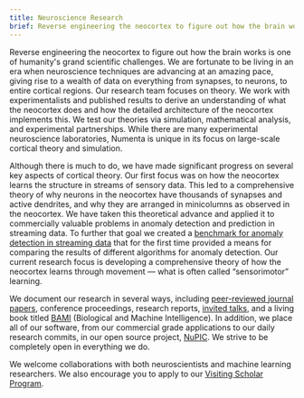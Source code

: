 ```yaml
---
title: Neuroscience Research
brief: Reverse engineering the neocortex to figure out how the brain works is one of humanity's grand scientific challenges. We are fortunate to be living in an era when neuroscience techniques are advancing at an amazing pace, giving rise to a wealth of data on everything from synapses, to neurons, to entire cortical regions
---
```


[bami]:   /resources/biological-and-machine-intelligence/
[events]: /company/events/
[nab]:    /applications/numenta-anomaly-benchmark/
[org]:    http://numenta.org/
[papers]: /resources/papers-videos-and-more/
[visit]:  /company/careers-and-team/careers/visiting-scholar-program/

Reverse engineering the neocortex to figure out how the brain works is one of
humanity's grand scientific challenges. We are fortunate to be living in an era
when neuroscience techniques are advancing at an amazing pace, giving rise to a
wealth of data on everything from synapses, to neurons, to entire cortical
regions. Our research team focuses on theory. We work with experimentalists and
published results to derive an understanding of what the neocortex does and how
the detailed architecture of the neocortex implements this. We test our theories
via simulation, mathematical analysis, and experimental partnerships. While
there are many experimental neuroscience laboratories, Numenta is unique in its
focus on large-scale cortical theory and simulation.

Although there is much to do, we have made significant progress on several key
aspects of cortical theory. Our first focus was on how the neocortex learns the
structure in streams of sensory data. This led to a comprehensive theory of why
neurons in the neocortex have thousands of synapses and active dendrites, and
why they are arranged in minicolumns as observed in the neocortex. We have taken
this theoretical advance and applied it to commercially valuable problems in
anomaly detection and prediction in streaming data. To further that goal we
created  a [benchmark for anomaly detection in streaming data][nab] that for the
first  time provided a means for comparing the results of different algorithms
for anomaly detection. Our current research focus is developing a comprehensive
theory of how the neocortex learns through movement — what is often called
“sensorimotor” learning.

We document our research in several ways,
including [peer-reviewed journal papers][papers], conference proceedings,
research reports, [invited talks][events], and a living book titled [BAMI][bami]
(Biological and Machine Intelligence). In addition, we place all of our
software, from our commercial grade applications to our daily research commits,
in our open source project, [NuPIC][org]. We strive to be completely open in
everything we do.

We welcome collaborations with both neuroscientists and machine learning
researchers. We also encourage you to apply to
our [Visiting Scholar Program][visit].
